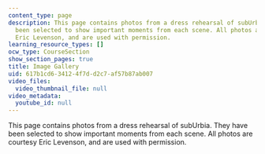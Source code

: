 ```yaml
---
content_type: page
description: This page contains photos from a dress rehearsal of subUrbia. They have
  been selected to show important moments from each scene. All photos are courtesy
  Eric Levenson, and are used with permission.
learning_resource_types: []
ocw_type: CourseSection
show_section_pages: true
title: Image Gallery
uid: 617b1cd6-3412-4f7d-d2c7-af57b87ab007
video_files:
  video_thumbnail_file: null
video_metadata:
  youtube_id: null
---
```


This page contains photos from a dress rehearsal of subUrbia. They have been selected to show important moments from each scene. All photos are courtesy Eric Levenson, and are used with permission.